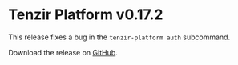 # Tenzir Platform v0.17.2

This release fixes a bug in the `tenzir-platform auth` subcommand.

Download the release on [GitHub](https://github.com/tenzir/platform/releases/tag/v0.17.2).